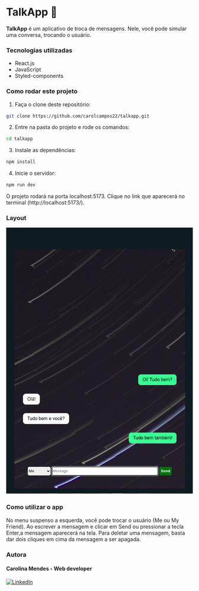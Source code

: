 # TalkApp 📝

 **TalkApp** é um aplicativo de troca de mensagens. Nele, você pode simular uma conversa, trocando o usuário.

### Tecnologias utilizadas
- React.js
- JavaScript
- Styled-components

### Como rodar este projeto

1. Faça o clone deste repositório:
```bash
git clone https://github.com/carolcampos22/talkapp.git
```
2. Entre na pasta do projeto e rode os comandos:
```bash
cd talkapp
```
3. Instale as dependências:
```bash
npm install
```
4. Inicie o servidor:
```bash
npm run dev
```
O projeto rodará na porta localhost:5173. Clique no link que aparecerá no terminal (http://localhost:5173/).

### Layout

![](./src/assets/app.png)

### Como utilizar o app
No menu suspenso a esquerda, você pode trocar o usuário (Me ou My Friend). Ao escrever a mensagem e clicar em Send ou pressionar a tecla Enter,a mensagem aparecerá na tela. 
Para deletar uma mensagem, basta dar dois cliques em cima da mensagem a ser apagada.

### Autora


#### Carolina Mendes - Web developer
[![LinkedIn](https://img.shields.io/badge/LinkedIn-000?style=for-the-badge&logo=linkedin&logoColor=0E76A8)](https://www.linkedin.com/in/dev-carolina-mendes/)

